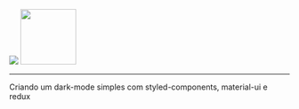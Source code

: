 
<img src="https://seanamarasinghe.com/static/d98e3f09478d33a1f6170b0f7d0c9270/14b42/feature.jpg"/>
<img src="https://redux.js.org/img/redux-logo-landscape.png" width="100"/>
<hr/>
<p>Criando um dark-mode simples com styled-components, material-ui e redux</p>
